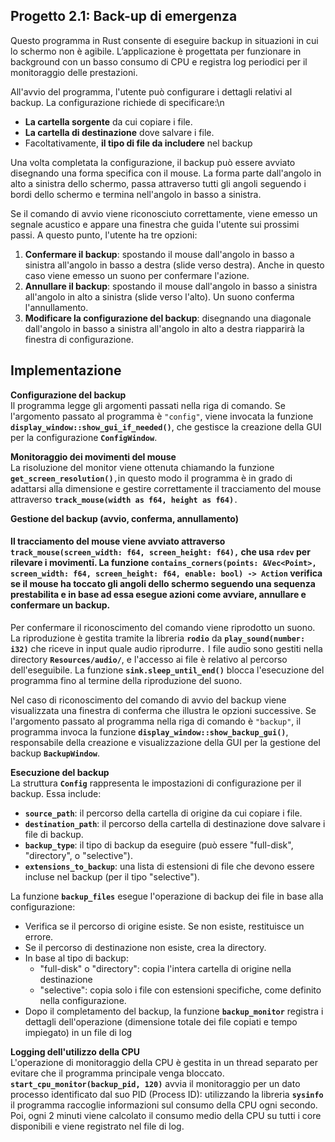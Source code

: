 ## Progetto 2.1: Back-up di emergenza  

Questo programma in Rust consente di eseguire backup in situazioni in cui lo schermo non è agibile. L’applicazione è progettata per funzionare in background con un basso consumo di CPU e registra log periodici per il monitoraggio delle prestazioni.

All'avvio del programma, l'utente può configurare i dettagli relativi al backup. La configurazione richiede di specificare:\\n

* **La cartella sorgente** da cui copiare i file.  
* **La cartella di destinazione** dove salvare i file.  
* Facoltativamente, **il tipo di file da includere** nel backup 

Una volta completata la configurazione, il backup può essere avviato disegnando una forma specifica con il mouse. La forma parte dall'angolo in alto a sinistra dello schermo, passa attraverso tutti gli angoli seguendo i bordi dello schermo e termina nell'angolo in basso a sinistra.

Se il comando di avvio viene riconosciuto correttamente, viene emesso un segnale acustico e appare una finestra che guida l'utente sui prossimi passi. A questo punto, l'utente ha tre opzioni:

1. **Confermare il backup**: spostando il mouse dall'angolo in basso a sinistra all'angolo in basso a destra (slide verso destra). Anche in questo caso viene emesso un suono per confermare l'azione.  
2. **Annullare il backup**: spostando il mouse dall'angolo in basso a sinistra all'angolo in alto a sinistra (slide verso l'alto). Un suono conferma l'annullamento.  
3. **Modificare la configurazione del backup**: disegnando una diagonale dall'angolo in basso a sinistra all'angolo in alto a destra riapparirà la finestra di configurazione. 

## Implementazione

**Configurazione del backup**  
Il programma legge gli argomenti passati nella riga di comando. Se l'argomento passato al programma è `"config"`, viene invocata la funzione **`display_window::show_gui_if_needed()`**, che gestisce la creazione della GUI per la configurazione **`ConfigWindow`**.

**Monitoraggio dei movimenti del mouse**  
La risoluzione del monitor viene ottenuta chiamando la funzione **`get_screen_resolution()`**`,`in questo modo il programma è in grado di adattarsi alla dimensione e gestire correttamente il tracciamento del mouse attraverso **`track_mouse(width as f64, height as f64)`**`.`

**Gestione del backup (avvio, conferma, annullamento)**

#### Il tracciamento del mouse viene avviato attraverso **`track_mouse(screen_width: f64, screen_height: f64),`** che usa `rdev` per rilevare i movimenti. La funzione **`contains_corners(points: &Vec<Point>, screen_width: f64, screen_height: f64, enable: bool) -> Action`** verifica se il mouse ha toccato gli angoli dello schermo seguendo una sequenza prestabilita e in base ad essa esegue azioni come avviare, annullare e confermare un backup.

Per confermare il riconoscimento del comando viene riprodotto un suono. La riproduzione è gestita tramite la libreria **`rodio`** da **`play_sound(number: i32)`** che riceve in input quale audio riprodurre`.` I file audio sono gestiti nella directory **`Resources/audio/`**, e l'accesso ai file è relativo al percorso dell'eseguibile. La funzione **`sink.sleep_until_end()`** blocca l'esecuzione del programma fino al termine della riproduzione del suono. 

Nel caso di riconoscimento del comando di avvio del backup viene visualizzata una finestra di conferma che illustra le opzioni successive. Se l'argomento passato al programma nella riga di comando è `"backup"`, il programma invoca la funzione **`display_window::show_backup_gui()`**, responsabile della creazione e visualizzazione della GUI per la gestione del backup **`BackupWindow`**.

**Esecuzione del backup**  
La struttura **`Config`** rappresenta le impostazioni di configurazione per il backup. Essa include:

* **`source_path`**: il percorso della cartella di origine da cui copiare i file.  
* **`destination_path`**: il percorso della cartella di destinazione dove salvare i file di backup.  
* **`backup_type`**: il tipo di backup da eseguire (può essere "full-disk", "directory", o "selective").  
* **`extensions_to_backup`**: una lista di estensioni di file che devono essere incluse nel backup (per il tipo "selective").

La funzione **`backup_files`** esegue l'operazione di backup dei file in base alla configurazione:

* Verifica se il percorso di origine esiste. Se non esiste, restituisce un errore.  
* Se il percorso di destinazione non esiste, crea la directory.  
* In base al tipo di backup:  
  * "full-disk" o "directory": copia l'intera cartella di origine nella destinazione  
  * "selective": copia solo i file con estensioni specifiche, come definito nella configurazione.  
* Dopo il completamento del backup, la funzione **`backup_monitor`** registra i dettagli dell'operazione (dimensione totale dei file copiati e tempo impiegato) in un file di log

**Logging dell'utilizzo della CPU**  
L'operazione di monitoraggio della CPU è gestita in un thread separato per evitare che il programma principale venga bloccato. **`start_cpu_monitor(backup_pid, 120)`** avvia il monitoraggio per un dato processo identificato dal suo PID (Process ID): utilizzando la libreria **`sysinfo`** il programma raccoglie informazioni sul consumo della CPU ogni secondo. Poi, ogni 2 minuti viene calcolato il consumo medio della CPU su tutti i core disponibili e viene registrato nel file di log.

